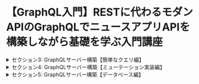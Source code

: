 # 【GraphQL入門】RESTに代わるモダンAPIのGraphQLでニュースアプリAPIを構築しながら基礎を学ぶ入門講座
<details>
<summary> セクション3: GraphQLサーバー構築【簡単なクエリ編】 </summary>

| NO | 内容 |
| ---- | ---- |
| 6. | GraphQLサーバー用にプロジェクトを作成しよう |
| 7. | ApolloServerを使ってローカルサーバを構築する準備をしよう |
| 8. | リゾルバを定義してリゾルバについて理解しよう |
| 9. | 実際にApolloでローカルサーバーを立ち上げよう |
| 10. | Playgroundを実際に使ってGraphQLを体感してみよう |
| 11. | スキーマ定義をHackerNews用に拡張してみよう |
| 12. | 拡張したスキーマでGraphQLを叩いて確認してみよう |

</details>
<details>
<summary> セクション4: GraphQLサーバー構築【ミューテーション実装編】 </summary>

| NO | 内容 |
| ---- | ---- |
| 13. | ミューテーション(Mutation)をスキーマとリゾルバで定義しよう |
| 14. | 実際にMutationクエリを叩いてニュースを投稿してみよう |
| 15. | スキーマ定義を別ファイルで管理してリファクタリングしよう |

</details>
<details>
<summary> セクション5: GraphQLサーバー構築【データベース編】 </summary>

| NO | 内容 |
| ---- | ---- |
| 16. | Prismaって何？ |
| 17. | Prismaでデータベースの初期化から始めよう |
<!-- | 18. |  Prismaのスキーマ設定を行おう |
| 19. | Prismaクライアントでデータベース操作をしてみよう |
| 20. | データの永続化ができているかを確認しよう | -->

</details>
